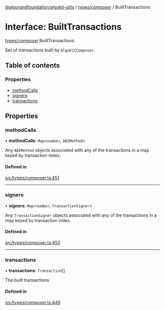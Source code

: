 [@algorandfoundation/algokit-utils](../README.md) / [types/composer](../modules/types_composer.md) / BuiltTransactions

# Interface: BuiltTransactions

[types/composer](../modules/types_composer.md).BuiltTransactions

Set of transactions built by `AlgoKitComposer`.

## Table of contents

### Properties

- [methodCalls](types_composer.BuiltTransactions.md#methodcalls)
- [signers](types_composer.BuiltTransactions.md#signers)
- [transactions](types_composer.BuiltTransactions.md#transactions)

## Properties

### methodCalls

• **methodCalls**: `Map`\<`number`, `ABIMethod`\>

Any `ABIMethod` objects associated with any of the transactions in a map keyed by transaction index.

#### Defined in

[src/types/composer.ts:451](https://github.com/algorandfoundation/algokit-utils-ts/blob/main/src/types/composer.ts#L451)

___

### signers

• **signers**: `Map`\<`number`, `TransactionSigner`\>

Any `TransactionSigner` objects associated with any of the transactions in a map keyed by transaction index.

#### Defined in

[src/types/composer.ts:453](https://github.com/algorandfoundation/algokit-utils-ts/blob/main/src/types/composer.ts#L453)

___

### transactions

• **transactions**: `Transaction`[]

The built transactions

#### Defined in

[src/types/composer.ts:449](https://github.com/algorandfoundation/algokit-utils-ts/blob/main/src/types/composer.ts#L449)
